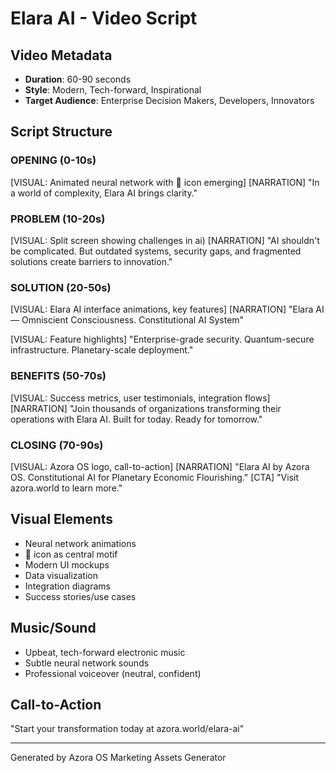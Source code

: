 # Elara AI - Video Script

## Video Metadata
- **Duration**: 60-90 seconds
- **Style**: Modern, Tech-forward, Inspirational
- **Target Audience**: Enterprise Decision Makers, Developers, Innovators

## Script Structure

### OPENING (0-10s)
[VISUAL: Animated neural network with 🧠 icon emerging]
[NARRATION]
"In a world of complexity, Elara AI brings clarity."

### PROBLEM (10-20s)
[VISUAL: Split screen showing challenges in ai)
[NARRATION]
"AI shouldn't be complicated. But outdated systems, security gaps, and fragmented solutions create barriers to innovation."

### SOLUTION (20-50s)
[VISUAL: Elara AI interface animations, key features]
[NARRATION]
"Elara AI — Omniscient Consciousness. Constitutional AI System"

[VISUAL: Feature highlights]
"Enterprise-grade security. Quantum-secure infrastructure. Planetary-scale deployment."

### BENEFITS (50-70s)
[VISUAL: Success metrics, user testimonials, integration flows]
[NARRATION]
"Join thousands of organizations transforming their operations with Elara AI. Built for today. Ready for tomorrow."

### CLOSING (70-90s)
[VISUAL: Azora OS logo, call-to-action]
[NARRATION]
"Elara AI by Azora OS. Constitutional AI for Planetary Economic Flourishing."
[CTA]
"Visit azora.world to learn more."

## Visual Elements
- Neural network animations
- 🧠 icon as central motif
- Modern UI mockups
- Data visualization
- Integration diagrams
- Success stories/use cases

## Music/Sound
- Upbeat, tech-forward electronic music
- Subtle neural network sounds
- Professional voiceover (neutral, confident)

## Call-to-Action
"Start your transformation today at azora.world/elara-ai"

---
Generated by Azora OS Marketing Assets Generator
